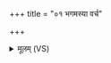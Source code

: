 +++
title = "०१ भगमस्या वर्च"

+++
<details><summary>मूलम् (VS)</summary>

भग॑मस्या॒ वर्च॒ आदि॒ष्यधि॑ वृ॒क्षादि॑व॒ स्रज॑म्।  
म॒हाबु॑ध्न इव॒ पर्व॑तो॒ ज्योक्पि॒तृष्वा॑स्ताम् ॥
</details>